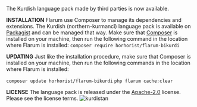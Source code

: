 The Kurdish language pack made by third parties is now available. 


**INSTALLATION**
Flarum use Composer to manage its dependencies and extensions. The Kurdish (northern-kurmancî) language pack is available on [Packagist](https://packagist.org/packages/horhorist/flarum-bikurdi) and can be managed that way. Make sure that [Composer](https://getcomposer.org/) is installed on your machine, then run the following command in the location where Flarum is installed:
`composer require horhorist/flarum-bikurdi`

**UPDATING**
Just like the installation procedure, make sure that Composer is installed on your machine, then run the following commands in the location where Flarum is installed:

`
composer update horhorist/flarum-bikurdi
`
`
php flarum cache:clear
`

**LICENSE**
The language pack is released under the [Apache-2.0](https://github.com/Horhorist/flarum-bikurdi/blob/main/LICENSE) license. Please see the license terms.
![kurdistan](https://i.hizliresim.com/1dfujjv.jpg)
